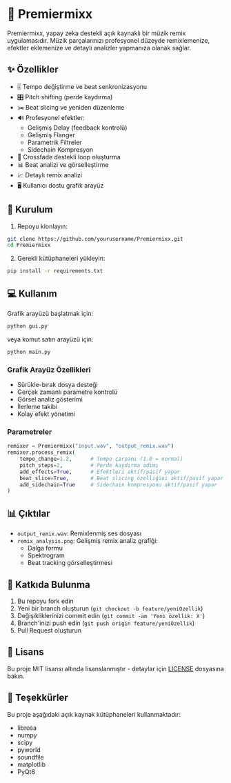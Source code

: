 # 🎵 Premiermixx

Premiermixx, yapay zeka destekli açık kaynaklı bir müzik remix uygulamasıdır. Müzik parçalarınızı profesyonel düzeyde remixlemenize, efektler eklemenize ve detaylı analizler yapmanıza olanak sağlar.

## ✨ Özellikler

- 🎚️ Tempo değiştirme ve beat senkronizasyonu
- 🎛️ Pitch shifting (perde kaydırma)
- ✂️ Beat slicing ve yeniden düzenleme
- 🔊 Profesyonel efektler:
  - Gelişmiş Delay (feedback kontrolü)
  - Gelişmiş Flanger
  - Parametrik Filtreler
  - Sidechain Kompresyon
- 🔄 Crossfade destekli loop oluşturma
- 📊 Beat analizi ve görselleştirme
- 📈 Detaylı remix analizi
- 🖥️ Kullanıcı dostu grafik arayüz

## 🚀 Kurulum

1. Repoyu klonlayın:
```bash
git clone https://github.com/yourusername/Premiermixx.git
cd Premiermixx
```

2. Gerekli kütüphaneleri yükleyin:
```bash
pip install -r requirements.txt
```

## 💻 Kullanım

Grafik arayüzü başlatmak için:
```bash
python gui.py
```

veya komut satırı arayüzü için:
```bash
python main.py
```

### Grafik Arayüz Özellikleri

- Sürükle-bırak dosya desteği
- Gerçek zamanlı parametre kontrolü
- Görsel analiz gösterimi
- İlerleme takibi
- Kolay efekt yönetimi

### Parametreler

```python
remixer = Premiermixx("input.wav", "output_remix.wav")
remixer.process_remix(
    tempo_change=1.2,      # Tempo çarpanı (1.0 = normal)
    pitch_steps=2,         # Perde kaydırma adımı
    add_effects=True,      # Efektleri aktif/pasif yapar
    beat_slice=True,       # Beat slicing özelliğini aktif/pasif yapar
    add_sidechain=True     # Sidechain kompresyonu aktif/pasif yapar
)
```

## 📊 Çıktılar

- `output_remix.wav`: Remixlenmiş ses dosyası
- `remix_analysis.png`: Gelişmiş remix analiz grafiği:
  - Dalga formu
  - Spektrogram
  - Beat tracking görselleştirmesi

## 🤝 Katkıda Bulunma

1. Bu repoyu fork edin
2. Yeni bir branch oluşturun (`git checkout -b feature/yeniOzellik`)
3. Değişikliklerinizi commit edin (`git commit -am 'Yeni özellik: X'`)
4. Branch'inizi push edin (`git push origin feature/yeniOzellik`)
5. Pull Request oluşturun

## 📝 Lisans

Bu proje MIT lisansı altında lisanslanmıştır - detaylar için [LICENSE](LICENSE) dosyasına bakın.

## 🙏 Teşekkürler

Bu proje aşağıdaki açık kaynak kütüphaneleri kullanmaktadır:
- librosa
- numpy
- scipy
- pyworld
- soundfile
- matplotlib
- PyQt6